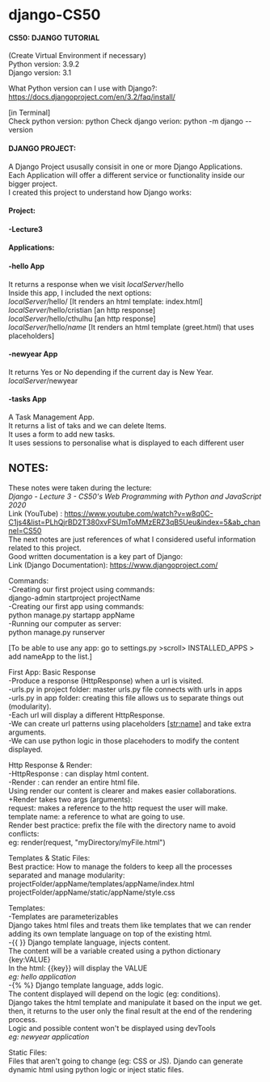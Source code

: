# django-CS50
#### CS50: DJANGO TUTORIAL

(Create Virtual Environment if necessary)      
Python version: 3.9.2    
Django version: 3.1

What Python version can I use with Django?:    
https://docs.djangoproject.com/en/3.2/faq/install/

[in Terminal]    
Check python version: python 
Check django verion: python -m django --version



#### DJANGO PROJECT:
A Django Project ususally consisit in one or more Django Applications.   
Each Application will offer a different service or functionality inside our bigger project.   
I created this project to understand how Django works:   

#### Project:
#### -Lecture3

#### Applications:
#### -hello App
It returns a response when we visit *localServer*/hello  
Inside this app, I included the next options:  
*localServer*/hello/ [It renders an html template: index.html]  
*localServer*/hello/cristian [an http response]  
*localServer*/hello/cthulhu  [an http response]  
*localServer*/hello/*name*  [It renders an html template (greet.html) that uses placeholders]  
#### -newyear App
It returns Yes or No depending if the current day is New Year.
*localServer*/newyear
#### -tasks App     
A Task Management App.   
It returns a list of taks and we can delete Items.   
It uses a form to add new tasks.    
It uses sessions to personalise what is displayed to each different user   

## NOTES:
These notes were taken during the lecture:    
*Django - Lecture 3 - CS50's Web Programming with Python and JavaScript 2020*      
Link (YouTube) : https://www.youtube.com/watch?v=w8q0C-C1js4&list=PLhQjrBD2T380xvFSUmToMMzERZ3qB5Ueu&index=5&ab_channel=CS50  
The next notes are just references of what I considered useful information related to this project.   
Good written documentation is a key part of Django:   
Link (Django Documentation): https://www.djangoproject.com/

Commands:   
-Creating our first project using commands:   
django-admin startproject projectName   
-Creating our first app using commands:   
python manage.py startapp appName   
-Running our computer as server:   
python manage.py runserver

[To be able to use any app: go to settings.py >scroll> INSTALLED_APPS > add nameApp to the list.]

First App: Basic Response  
-Produce a response (HttpResponse) when a url is visited.   
-urls.py in project folder: master urls.py file connects with urls in apps   
-urls.py in app folder: creating this file allows us to separate things out (modularity).   
-Each url will display a different HttpResponse.   
-We can create url patterns using placeholders [<str:name>] and take extra arguments.   
-We can use python logic in those placehoders to modify the content displayed.

Http Response & Render:    
-HttpResponse : can display html content.   
-Render : can render an entire html file.   
Using render our content is clearer and makes easier collaborations.    
+Render takes two args (arguments):   
request: makes a reference to the http request the user will make.   
template name: a reference to what are going to use.   
Render best practice: prefix the file with the directory name to avoid conflicts:   
eg: render(request, "myDirectory/myFile.html")

Templates & Static Files:   
Best practice: How to manage the folders to keep all the processes separated and manage modularity:   
projectFolder/appName/templates/appName/index.html   
projectFolder/appName/static/appName/style.css

Templates:   
-Templates are parameterizables   
Django takes html files and treats them like templates that we can render   
adding its own template language on top of the existing html.   
-{{ }} Django template language, injects content.   
The content will be a variable created using a python dictionary {key:VALUE}    
In the html: {{key}} will display the VALUE   
*eg: hello application*   
-{% %} Django template language, adds logic.   
The content displayed will depend on the logic (eg: conditions).   
Django takes the html template and manipulate it based on the input we get.   
then, it returns to the user only the final result at the end of the rendering process.   
Logic and possible content won't be displayed using devTools   
*eg: newyear application* 

Static Files:   
Files that aren't going to change (eg: CSS or JS).
Djando can generate dynamic html using python logic or inject static files.





